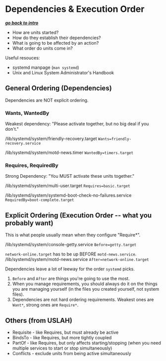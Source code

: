 # Dependencies & Execution Order

[***go back to intro***](./01-intro.md)

- How are units started?
- How do they establish their dependencies?
- What is going to be affected by an action?
- What order do units come in?

Useful resouces:
- systemd manpage (`man systemd`)
- Unix and Linux System Administrator's Handbook

## General Ordering (Dependencies)

Dependencies are NOT explicit ordering. 

### Wants, WantedBy

Weakest dependency: "Please activate together, but no big deal if you don't."

/lib/systemd/system/friendly-recovery.target
`Wants=friendly-recovery.service`

/lib/systemd/system/motd-news.timer
`WantedBy=timers.target`

### Requires, RequiredBy

Strong Dependency: "You MUST activate these units together."

/lib/systemd/system/multi-user.target
`Requires=basic.target`

/lib/systemd/system/systemd-boot-check-no-failures.service
`RequiredBy=boot-complete.target`

## Explicit Ordering (Execution Order -- what you probably want)

This is what people usually mean when they configure "Require*". 

/lib/systemd/system/console-getty.service
`Before=getty.target`

`network-online.target` has to be up BEFORE `motd-news.service`.
/lib/systemd/system/motd-news.service
`After=network-online.target`

Dependencies leave a lot of leeway for the order `systemd` picks. 

1. `Before` and `After` are things you're going to use the most.
1. When you manage requirements, you should always do it on the things you are
   managing yourself (in the files you created yourself, not system files).
1. Dependencies are not hard ordering requirements. Weakest ones are `Want*`,
   strong ones are `Require*`.

## Others (from USLAH)
- Requisite -  like Requires, but must already be active
- BindsTo - like Requires, but more tightly coupled
- PartOf - like Requires, but only affects starting/stopping (when you need
  multiple services to start or stop simultaneously)
- Conflicts - exclude units from being active simultaneously
